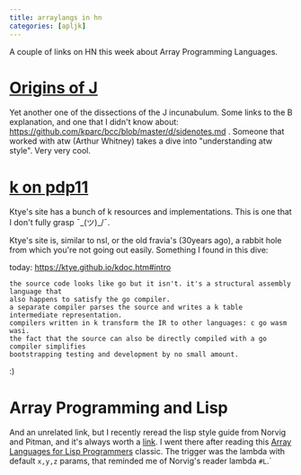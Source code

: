 ```yaml
---
title: arraylangs in hn
categories: [apljk]
---
```


A couple of links on HN this week about Array Programming Languages.

# [Origins of J](https://news.ycombinator.com/item?id=38866622)

Yet another one of the dissections of the J incunabulum. Some links to
the B explanation, and one that I didn't know about:
https://github.com/kparc/bcc/blob/master/d/sidenotes.md . Someone that
worked with atw (Arthur Whitney) takes a dive into "understanding atw
style". Very very cool.


# [k on pdp11](https://news.ycombinator.com/item?id=38912406)

Ktye's site has a bunch of k resources and implementations. This is
one that I don't fully grasp ¯\_(ツ)_/¯.

Ktye's site is, similar to nsl, or the old fravia's (30years ago), a
rabbit hole from which you're not going out easily. Something I found in this dive:

today: https://ktye.github.io/kdoc.htm#intro

    the source code looks like go but it isn't. it's a structural assembly language that
    also happens to satisfy the go compiler.
    a separate compiler parses the source and writes a k table intermediate representation.
    compilers written in k transform the IR to other languages: c go wasm wasi.
	the fact that the source can also be directly compiled with a go compiler simplifies
	bootstrapping testing and development by no small amount.

:)

# Array Programming and Lisp

And an unrelated link, but I recently reread the lisp style guide from
Norvig and Pitman, and it's always worth a
[link](https://www.cs.umd.edu/~nau/cmsc421/norvig-lisp-style.pdf).  I
went there after reading this [Array Languages for Lisp
Programmers](http://archive.vector.org.uk/art10500180) classic.  The
trigger was the lambda with default `x,y,z` params, that reminded me
of Norvig's reader lambda `#L`.`
